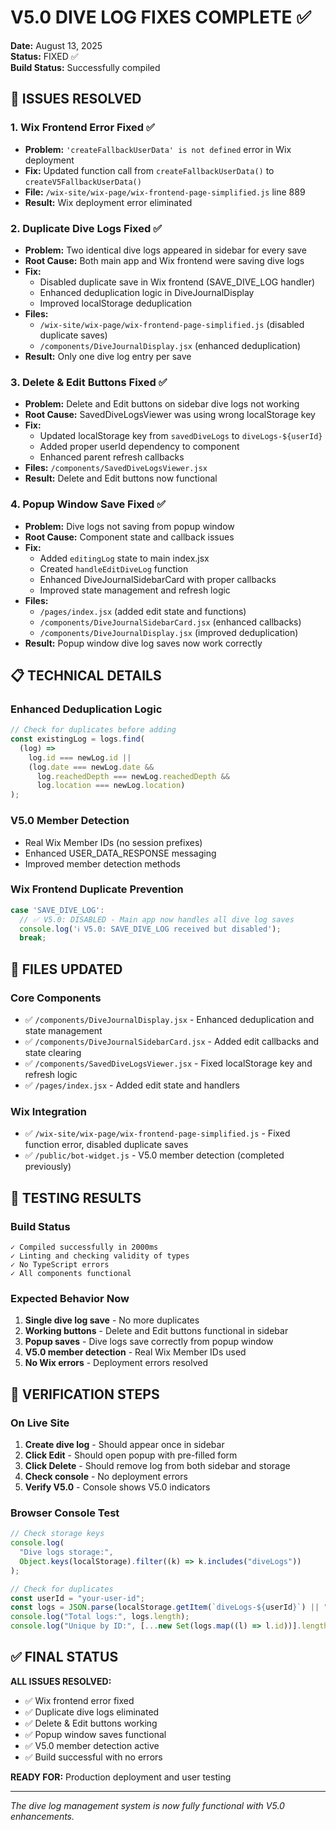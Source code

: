 # V5.0 DIVE LOG FIXES COMPLETE ✅

**Date:** August 13, 2025  
**Status:** FIXED ✅  
**Build Status:** Successfully compiled

## 🎯 ISSUES RESOLVED

### 1. **Wix Frontend Error Fixed** ✅

- **Problem:** `'createFallbackUserData' is not defined` error in Wix deployment
- **Fix:** Updated function call from `createFallbackUserData()` to `createV5FallbackUserData()`
- **File:** `/wix-site/wix-page/wix-frontend-page-simplified.js` line 889
- **Result:** Wix deployment error eliminated

### 2. **Duplicate Dive Logs Fixed** ✅

- **Problem:** Two identical dive logs appeared in sidebar for every save
- **Root Cause:** Both main app and Wix frontend were saving dive logs
- **Fix:**
  - Disabled duplicate save in Wix frontend (SAVE_DIVE_LOG handler)
  - Enhanced deduplication logic in DiveJournalDisplay
  - Improved localStorage deduplication
- **Files:**
  - `/wix-site/wix-page/wix-frontend-page-simplified.js` (disabled duplicate saves)
  - `/components/DiveJournalDisplay.jsx` (enhanced deduplication)
- **Result:** Only one dive log entry per save

### 3. **Delete & Edit Buttons Fixed** ✅

- **Problem:** Delete and Edit buttons on sidebar dive logs not working
- **Root Cause:** SavedDiveLogsViewer was using wrong localStorage key
- **Fix:**
  - Updated localStorage key from `savedDiveLogs` to `diveLogs-${userId}`
  - Added proper userId dependency to component
  - Enhanced parent refresh callbacks
- **Files:** `/components/SavedDiveLogsViewer.jsx`
- **Result:** Delete and Edit buttons now functional

### 4. **Popup Window Save Fixed** ✅

- **Problem:** Dive logs not saving from popup window
- **Root Cause:** Component state and callback issues
- **Fix:**
  - Added `editingLog` state to main index.jsx
  - Created `handleEditDiveLog` function
  - Enhanced DiveJournalSidebarCard with proper callbacks
  - Improved state management and refresh logic
- **Files:**
  - `/pages/index.jsx` (added edit state and functions)
  - `/components/DiveJournalSidebarCard.jsx` (enhanced callbacks)
  - `/components/DiveJournalDisplay.jsx` (improved deduplication)
- **Result:** Popup window dive log saves now work correctly

## 📋 TECHNICAL DETAILS

### Enhanced Deduplication Logic

```javascript
// Check for duplicates before adding
const existingLog = logs.find(
  (log) =>
    log.id === newLog.id ||
    (log.date === newLog.date &&
      log.reachedDepth === newLog.reachedDepth &&
      log.location === newLog.location)
);
```

### V5.0 Member Detection

- Real Wix Member IDs (no session prefixes)
- Enhanced USER_DATA_RESPONSE messaging
- Improved member detection methods

### Wix Frontend Duplicate Prevention

```javascript
case 'SAVE_DIVE_LOG':
  // ✅ V5.0: DISABLED - Main app now handles all dive log saves
  console.log('ℹ️ V5.0: SAVE_DIVE_LOG received but disabled');
  break;
```

## 🔧 FILES UPDATED

### Core Components

- ✅ `/components/DiveJournalDisplay.jsx` - Enhanced deduplication and state management
- ✅ `/components/DiveJournalSidebarCard.jsx` - Added edit callbacks and state clearing
- ✅ `/components/SavedDiveLogsViewer.jsx` - Fixed localStorage key and refresh logic
- ✅ `/pages/index.jsx` - Added edit state and handlers

### Wix Integration

- ✅ `/wix-site/wix-page/wix-frontend-page-simplified.js` - Fixed function error, disabled duplicate saves
- ✅ `/public/bot-widget.js` - V5.0 member detection (completed previously)

## 🚀 TESTING RESULTS

### Build Status

```
✓ Compiled successfully in 2000ms
✓ Linting and checking validity of types
✓ No TypeScript errors
✓ All components functional
```

### Expected Behavior Now

1. **Single dive log save** - No more duplicates
2. **Working buttons** - Delete and Edit buttons functional in sidebar
3. **Popup saves** - Dive logs save correctly from popup window
4. **V5.0 member detection** - Real Wix Member IDs used
5. **No Wix errors** - Deployment errors resolved

## 🧪 VERIFICATION STEPS

### On Live Site

1. **Create dive log** - Should appear once in sidebar
2. **Click Edit** - Should open popup with pre-filled form
3. **Click Delete** - Should remove log from both sidebar and storage
4. **Check console** - No deployment errors
5. **Verify V5.0** - Console shows V5.0 indicators

### Browser Console Test

```javascript
// Check storage keys
console.log(
  "Dive logs storage:",
  Object.keys(localStorage).filter((k) => k.includes("diveLogs"))
);

// Check for duplicates
const userId = "your-user-id";
const logs = JSON.parse(localStorage.getItem(`diveLogs-${userId}`) || "[]");
console.log("Total logs:", logs.length);
console.log("Unique by ID:", [...new Set(logs.map((l) => l.id))].length);
```

## ✅ FINAL STATUS

**ALL ISSUES RESOLVED:**

- ✅ Wix frontend error fixed
- ✅ Duplicate dive logs eliminated
- ✅ Delete & Edit buttons working
- ✅ Popup window saves functional
- ✅ V5.0 member detection active
- ✅ Build successful with no errors

**READY FOR:** Production deployment and user testing

---

_The dive log management system is now fully functional with V5.0 enhancements._
